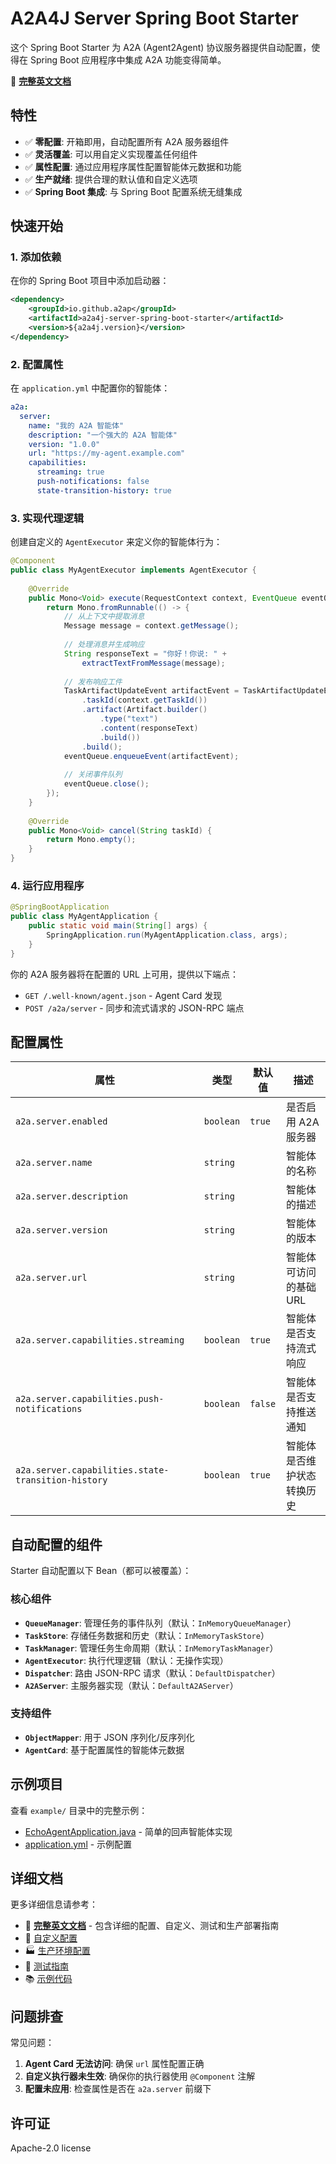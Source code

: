 # A2A4J Server Spring Boot Starter

这个 Spring Boot Starter 为 A2A (Agent2Agent) 协议服务器提供自动配置，使得在 Spring Boot 应用程序中集成 A2A 功能变得简单。

📖 **[完整英文文档](README.md)**

## 特性

- ✅ **零配置**: 开箱即用，自动配置所有 A2A 服务器组件
- ✅ **灵活覆盖**: 可以用自定义实现覆盖任何组件
- ✅ **属性配置**: 通过应用程序属性配置智能体元数据和功能
- ✅ **生产就绪**: 提供合理的默认值和自定义选项
- ✅ **Spring Boot 集成**: 与 Spring Boot 配置系统无缝集成

## 快速开始

### 1. 添加依赖

在你的 Spring Boot 项目中添加启动器：

```xml
<dependency>
    <groupId>io.github.a2ap</groupId>
    <artifactId>a2a4j-server-spring-boot-starter</artifactId>
    <version>${a2a4j.version}</version>
</dependency>
```

### 2. 配置属性

在 `application.yml` 中配置你的智能体：

```yaml
a2a:
  server:
    name: "我的 A2A 智能体"
    description: "一个强大的 A2A 智能体"
    version: "1.0.0"
    url: "https://my-agent.example.com"
    capabilities:
      streaming: true
      push-notifications: false
      state-transition-history: true
```

### 3. 实现代理逻辑

创建自定义的 `AgentExecutor` 来定义你的智能体行为：

```java
@Component
public class MyAgentExecutor implements AgentExecutor {
    
    @Override
    public Mono<Void> execute(RequestContext context, EventQueue eventQueue) {
        return Mono.fromRunnable(() -> {
            // 从上下文中提取消息
            Message message = context.getMessage();
            
            // 处理消息并生成响应
            String responseText = "你好！你说: " + 
                extractTextFromMessage(message);
            
            // 发布响应工件
            TaskArtifactUpdateEvent artifactEvent = TaskArtifactUpdateEvent.builder()
                .taskId(context.getTaskId())
                .artifact(Artifact.builder()
                    .type("text")
                    .content(responseText)
                    .build())
                .build();
            eventQueue.enqueueEvent(artifactEvent);
            
            // 关闭事件队列
            eventQueue.close();
        });
    }
    
    @Override
    public Mono<Void> cancel(String taskId) {
        return Mono.empty();
    }
}
```

### 4. 运行应用程序

```java
@SpringBootApplication
public class MyAgentApplication {
    public static void main(String[] args) {
        SpringApplication.run(MyAgentApplication.class, args);
    }
}
```

你的 A2A 服务器将在配置的 URL 上可用，提供以下端点：

- `GET /.well-known/agent.json` - Agent Card 发现
- `POST /a2a/server` - 同步和流式请求的 JSON-RPC 端点

## 配置属性

| 属性 | 类型 | 默认值 | 描述 |
|------|------|--------|------|
| `a2a.server.enabled` | `boolean` | `true` | 是否启用 A2A 服务器 |
| `a2a.server.name` | `string` | | 智能体的名称 |
| `a2a.server.description` | `string` | | 智能体的描述 |
| `a2a.server.version` | `string` | | 智能体的版本 |
| `a2a.server.url` | `string` | | 智能体可访问的基础 URL |
| `a2a.server.capabilities.streaming` | `boolean` | `true` | 智能体是否支持流式响应 |
| `a2a.server.capabilities.push-notifications` | `boolean` | `false` | 智能体是否支持推送通知 |
| `a2a.server.capabilities.state-transition-history` | `boolean` | `true` | 智能体是否维护状态转换历史 |

## 自动配置的组件

Starter 自动配置以下 Bean（都可以被覆盖）：

### 核心组件

- **`QueueManager`**: 管理任务的事件队列（默认：`InMemoryQueueManager`）
- **`TaskStore`**: 存储任务数据和历史（默认：`InMemoryTaskStore`）
- **`TaskManager`**: 管理任务生命周期（默认：`InMemoryTaskManager`）
- **`AgentExecutor`**: 执行代理逻辑（默认：无操作实现）
- **`Dispatcher`**: 路由 JSON-RPC 请求（默认：`DefaultDispatcher`）
- **`A2AServer`**: 主服务器实现（默认：`DefaultA2AServer`）

### 支持组件

- **`ObjectMapper`**: 用于 JSON 序列化/反序列化
- **`AgentCard`**: 基于配置属性的智能体元数据

## 示例项目

查看 `example/` 目录中的完整示例：

- [EchoAgentApplication.java](example/EchoAgentApplication.java) - 简单的回声智能体实现
- [application.yml](example/application.yml) - 示例配置

## 详细文档

更多详细信息请参考：

- 📖 **[完整英文文档](README.md)** - 包含详细的配置、自定义、测试和生产部署指南
- 🔧 [自定义配置](README.md#customization)
- 🏭 [生产环境配置](README.md#advanced-usage)
- 🧪 [测试指南](README.md#testing)
- 📚 [示例代码](README.md#examples)

## 问题排查

常见问题：

1. **Agent Card 无法访问**: 确保 `url` 属性配置正确
2. **自定义执行器未生效**: 确保你的执行器使用 `@Component` 注解
3. **配置未应用**: 检查属性是否在 `a2a.server` 前缀下

## 许可证

Apache-2.0 license 
